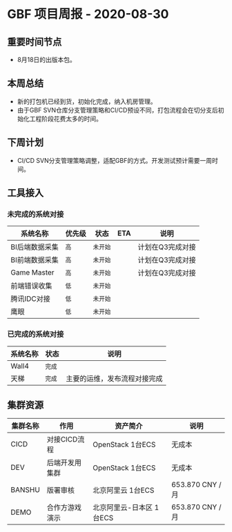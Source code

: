 # GBF 项目周报 - 2020-08-30

## 重要时间节点

* 8月18日的出版本包。

## 本周总结

* 新的打包机已经到货，初始化完成，纳入机房管理。
* 由于GBF SVN仓库分支管理策略和CI/CD预设不同，打包流程会在切分支后初始化工程阶段花费太多的时间。

## 下周计划

* CI/CD SVN分支管理策略调整，适配GBF的方式。开发测试预计需要一周时间。

## 工具接入

### 未完成的系统对接

|系统名称|优先级|状态|ETA|说明|
|----|----|----|----|---|
|BI后端数据采集|`高`|`未开始`||计划在Q3完成对接|
|BI前端数据采集|`高`|`未开始`||计划在Q3完成对接|
|Game Master|`高`|`未开始`||计划在Q3完成对接|
|前端错误收集|`低`|`未开始`|||
|腾讯IDC对接|`低`|`未开始`|||
|鹰眼|`低`|`未开始`|||

### 已完成的系统对接

|系统名称|状态|说明|
|----|----|----|
|Wall4|`完成`||
|天梯|`完成`| 主要的运维，发布流程对接完成 |

## 集群资源

|集群名称|作用|资产简介|说明|
|----|----|----|----|
|CICD|对接CICD流程|OpenStack 1台ECS|无成本|
|DEV|后端开发用集群|OpenStack 1台ECS|无成本|
|BANSHU|版署审核|北京阿里云 1台ECS| 653.870 CNY / 月 |
|DEMO|合作方游戏演示|北京阿里云-日本区 1台ECS| 653.870 CNY / 月 |
